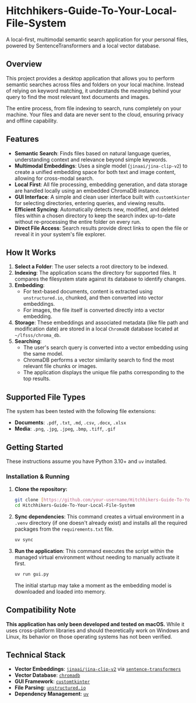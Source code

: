 # Hitchhikers-Guide-To-Your-Local-File-System

A local-first, multimodal semantic search application for your personal files, powered by SentenceTransformers and a local vector database.

## Overview

This project provides a desktop application that allows you to perform semantic searches across files and folders on your local machine. Instead of relying on keyword matching, it understands the *meaning* behind your query to find the most relevant text documents and images.

The entire process, from file indexing to search, runs completely on your machine. Your files and data are never sent to the cloud, ensuring privacy and offline capability.

## Features

-   **Semantic Search**: Finds files based on natural language queries, understanding context and relevance beyond simple keywords.
-   **Multimodal Embeddings**: Uses a single model (`jinaai/jina-clip-v2`) to create a unified embedding space for both text and image content, allowing for cross-modal search.
-   **Local First**: All file processing, embedding generation, and data storage are handled locally using an embedded ChromaDB instance.
-   **GUI Interface**: A simple and clean user interface built with `customtkinter` for selecting directories, entering queries, and viewing results.
-   **Efficient Syncing**: Automatically detects new, modified, and deleted files within a chosen directory to keep the search index up-to-date without re-processing the entire folder on every run.
-   **Direct File Access**: Search results provide direct links to open the file or reveal it in your system's file explorer.

## How It Works

1.  **Select a Folder**: The user selects a root directory to be indexed.
2.  **Indexing**: The application scans the directory for supported files. It compares the filesystem state against its database to identify changes.
3.  **Embedding**:
    -   For text-based documents, content is extracted using `unstructured.io`, chunked, and then converted into vector embeddings.
    -   For images, the file itself is converted directly into a vector embedding.
4.  **Storage**: These embeddings and associated metadata (like file path and modification date) are stored in a local `ChromaDB` database located at `~/lfsss/chroma_db`.
5.  **Searching**:
    -   The user's search query is converted into a vector embedding using the same model.
    -   ChromaDB performs a vector similarity search to find the most relevant file chunks or images.
    -   The application displays the unique file paths corresponding to the top results.

## Supported File Types

The system has been tested with the following file extensions:

-   **Documents**: `.pdf`, `.txt`, `.md`, `.csv`, `.docx`, `.xlsx`
-   **Media**: `.png`, `.jpg`, `.jpeg`, `.bmp`, `.tiff`, `.gif`

## Getting Started

These instructions assume you have Python 3.10+ and `uv` installed.

### Installation & Running

1.  **Clone the repository:**
    ```bash
    git clone [https://github.com/your-username/Hitchhikers-Guide-To-Your-Local-File-System.git](https://github.com/your-username/Hitchhikers-Guide-To-Your-Local-File-System.git)
    cd Hitchhikers-Guide-To-Your-Local-File-System
    ```

2.  **Sync dependencies**: This command creates a virtual environment in a `.venv` directory (if one doesn't already exist) and installs all the required packages from the `requirements.txt` file.
    ```bash
    uv sync
    ```

3.  **Run the application**: This command executes the script within the managed virtual environment without needing to manually activate it first.
    ```bash
    uv run gui.py
    ```
    The initial startup may take a moment as the embedding model is downloaded and loaded into memory.

## Compatibility Note

**This application has only been developed and tested on macOS.** While it uses cross-platform libraries and should theoretically work on Windows and Linux, its behavior on those operating systems has not been verified.

## Technical Stack

-   **Vector Embeddings**: [`jinaai/jina-clip-v2`](https://huggingface.co/jinaai/jina-clip-v2) via [`sentence-transformers`](https://sbert.net/)
-   **Vector Database**: [`chromadb`](https://www.trychroma.com/)
-   **GUI Framework**: [`customtkinter`](https://customtkinter.tomschimansky.com/)
-   **File Parsing**: [`unstructured.io`](https://unstructured.io/)
-   **Dependency Management**: [`uv`](https://docs.astral.sh/uv/)